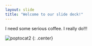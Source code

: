 ```yaml
---
layout: slide
title: "Welcome to our slide deck!"
---
```


I need some serious coffee. I really do!!!

![poptocat2](https://octodex.github.com/images/poptocat_v2.png)
{: .center}
